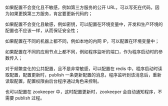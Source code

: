 如果配置不会变化且不敏感，例如第三方服务的公开 URL，可以写死在代码，因为如果更换第三方服务，肯定要更新代码的；

如果配置不会变化且敏感，例如密钥，可以配置在环境变量中，开发和生产环境的配置也不应该一样，从而保证安全性；

如果配置在不同的机器上都不同，例如本地的内网 IP，可以配置在环境变量中；

如果配置在不同的应用节点上都不同，例如程序监听的端口，作为程序启动时的参数传入；

对于频繁变化的公共配置，且不是非常敏感，可以配置在 redis 中，程序启动时读取配置，配置更新时，publish 一条更新配置的消息，程序监听到该消息后，重新读取配置，配置权限由后台程序通过角色来控制。

也可以配置在 zookeeper 中，这时配置更新时，zookeeper 会自动通知程序，不需要 publish 过程。
